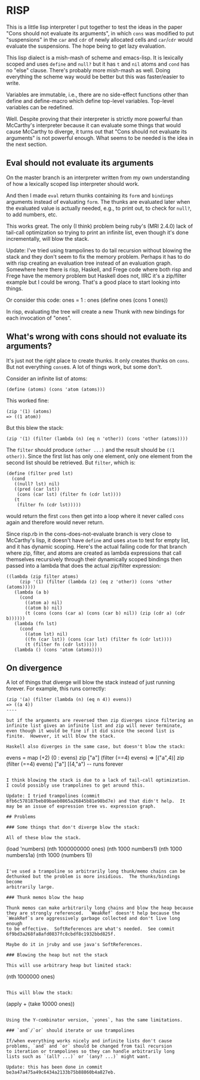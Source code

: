 # RISP

This is a little lisp interpreter I put together to test the ideas in
the paper "Cons should not evaluate its arguments", in which `cons`
was modified to put "suspensions" in the `car` and `cdr` of newly
allocated cells and `car`/`cdr` would evaluate the suspensions.  The
hope being to get lazy evaluation.

This lisp dialect is a mish-mash of scheme and emacs-lisp.  It is
lexically scoped and uses `define` and `null?` but it has `t` and
`nil` atoms and `cond` has no "else" clause.  There's probably more
mish-mash as well.  Doing everything the scheme way would be better
but this was faster/easier to write.

Variables are immutable, i.e., there are no side-effect functions
other than define and define-macro which define top-level variables.
Top-level variables can be redefined.

Well.  Despite proving that their interpreter is strictly more
powerful than McCarthy's interpreter because it can evaluate some
things that would cause McCarthy to diverge, it turns out that "Cons
should not evaluate its arguments" is not powerful enough.  What seems
to be needed is the idea in the next section.

## Eval should not evaluate its arguments

On the master branch is an interpreter written from my own
understanding of how a lexically scoped lisp interpreter should work.

And then I made `eval` return thunks containing its `form` and
`bindings` arguments instead of evaluating `form`.  The thunks are
evaluated later when the evaluated value is actually needed, e.g., to
print out, to check for `null?`, to add numbers, etc.

This works great.  The only (I think) problem being ruby's (MRI 2.4.0)
lack of tail-call optimization so trying to print an infinite list,
even though it's done incrementally, will blow the stack.

Update: I've tried using trampolines to do tail recursion without
blowing the stack and they don't seem to fix the memory problem.
Perhaps it has to do with risp creating an evaluation tree instead of
an evaluation graph.  Somewhere here there is risp, Haskell, and Frege
code where both risp and Frege have the memory problem but Haskell
does not, IIRC it's a zip/filter example but I could be wrong.  That's
a good place to start looking into things.

Or consider this code:
ones = 1 : ones
(define ones (cons 1 ones))

In risp, evaluating the tree will create a new Thunk with new bindings
for each invocation of "ones".

## What's wrong with cons should not evaluate its arguments?

It's just not the right place to create thunks.  It only creates
thunks on `cons`.  But not everything `cons`es.  A lot of things work,
but some don't.

Consider an infinite list of atoms:

~~~~
(define (atoms) (cons 'atom (atoms)))
~~~~

This worked fine:

~~~~
(zip '(1) (atoms)
=> ((1 atom))
~~~~

But this blew the stack:

~~~~
(zip '(1) (filter (lambda (n) (eq n 'other)) (cons 'other (atoms))))
~~~~

The `filter` should produce `(other ...)` and the result should be
`((1 other))`.  Since the first list has only one element, only one element
from the second list should be retrieved.  But `filter`, which is:

~~~~
(define (filter pred lst)
  (cond
   ((null? lst) nil)
   ((pred (car lst))
    (cons (car lst) (filter fn (cdr lst))))
   (t
    (filter fn (cdr lst)))))
~~~~

would return the first `cons` then get into a loop where it never
called `cons` again and therefore would never return.

Since risp.rb in the cons-does-not-evaluate branch is very close to
McCarthy's lisp, it doesn't have `define` and uses `atom` to test for
empty list, and it has dynamic scoping.  Here's the actual failing
code for that branch where zip, filter, and atoms are created as
lambda expressions that call themselves recursively through their
dynamically scoped bindings then passed into a lambda that does the
actual zip/filter expression:

~~~~
((lambda (zip filter atoms)
     (zip '(1) (filter (lambda (z) (eq z 'other)) (cons 'other (atoms)))))
   (lambda (a b)
     (cond
       ((atom a) nil)
       ((atom b) nil)
       (t (cons (cons (car a) (cons (car b) nil)) (zip (cdr a) (cdr b))))))
   (lambda (fn lst)
     (cond
       ((atom lst) nil)
       ((fn (car lst)) (cons (car lst) (filter fn (cdr lst))))
       (t (filter fn (cdr lst)))))
   (lambda () (cons 'atom (atoms))))
~~~~

## On divergence

A lot of things that diverge will blow the stack instead of just
running forever.  For example, this runs correctly:

~~~~
(zip '(a) (filter (lambda (n) (eq n 4)) evens))
=> ((a 4))
----

but if the arguments are reversed then zip diverges since filtering an
infinite list gives an infinite list and zip will never terminate,
even though it would be fine if it did since the second list is
finite.  However, it will blow the stack.

Haskell also diverges in the same case, but doesn't blow the stack:

~~~~
evens = map (+2) (0 : evens)
zip ["a"] (filter (==4) evens)
=> [("a",4)]
zip (filter (==4) evens) ["a"]
[(4,"a")  -- runs forever
~~~~

I think blowing the stack is due to a lack of tail-call optimization.
I could possibly use trampolines to get around this.

Update: I tried trampolines (commit 8fb6c578187beb89baeb0865a26845b81e98bd7e) and that didn't help.  It may be an issue of expression tree vs. expression graph.

## Problems

### Some things that don't diverge blow the stack:

All of these blow the stack.

~~~~
(load 'numbers)
(nth 1000000000 ones)
(nth 1000 numbers1)
(nth 1000 numbers1a)
(nth 1000 (numbers 1))
~~~~

I've used a trampoline so arbitrarily long thunk/memo chains can be
dethunked but the problem is more insidious.  The thunks/bindings become
arbitrarily large.

### Thunk memos blow the heap

Thunk memos can make arbitrarily long chains and blow the heap because
they are strongly referenced.  `WeakRef` doesn't help because the
`WeakRef`s are aggressively garbage collected and don't live long enough
to be effective.  SoftReferences are what's needed.  See commit
6f9bd3a268fa8afd0837fc8cbdf8c1932bbd825f.

Maybe do it in jruby and use java's SoftReferences.

### Blowing the heap but not the stack

This will use arbitrary heap but limited stack:

~~~~
(nth 1000000 ones)
~~~~

This will blow the stack:

~~~~
(apply + (take 10000 ones))
~~~~

Using the Y-combinator version, `yones`, has the same limitations.

### `and`/`or` should iterate or use trampolines

If/when everything works nicely and infinite lists don't cause
problems, `and` and `or` should be changed from tail recursion
to iteration or trampolines so they can handle arbitrarily long
lists such as `(all? ...)` or `(any? ...)` might want.

Update: this has been done in commit be3a47a475a49c6434a2133b75b88860b4a827eb.
